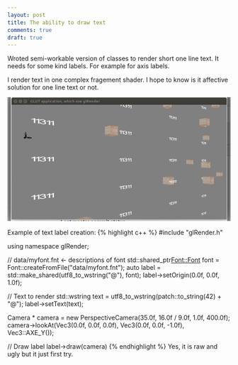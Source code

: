 ```yaml
---
layout: post
title: The ability to draw text 
comments: true
draft: true
---
```


Wroted semi-workable version of classes to render short one line text. It needs for some kind labels. For example for axis labels.
  
I render text in one complex fragement shader. I hope to know is it affective solution for one line text or not.

![glRender-fontPresentation](https://github.com/glRender/glrender.github.io/blob/master/images/glRender-fontPresentation.gif?raw=true "Increasing numbers")

Example of text label creation:
{% highlight c++ %}
#include "glRender.h"

using namespace glRender;

// data/myfont.fnt <- descriptions of font
std::shared_ptr<Font::Font> font = Font::createFromFile("data/myfont.fnt");
auto label = std::make_shared<Label>(utf8_to_wstring("@"), font);
label->setOrigin(0.0f, 0.0f, 1.0f);

// Text to render
std::wstring text = utf8_to_wstring(patch::to_string(42) + "@");
label->setText(text);

Camera * camera = new PerspectiveCamera(35.0f, 16.0f / 9.0f, 1.0f, 400.0f);
camera->lookAt(Vec3(0.0f, 0.0f, 0.0f), Vec3(0.0f, 0.0f, -1.0f), Vec3::AXE_Y());

// Draw label
label->draw(camera)
{% endhighlight %}
Yes, it is raw and ugly but it just first try.
